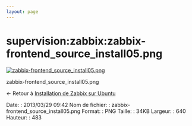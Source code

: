 ```yaml
---
layout: page
---
```


supervision:zabbix:zabbix-frontend\_source\_install05.png
=========================================================

[![zabbix-frontend\_source\_install05.png](../..//assets/media/supervision/zabbix/zabbix-frontend_source_install05.png@cache=&w=640&h=483 "zabbix-frontend_source_install05.png")](../..//assets/media/supervision/zabbix/zabbix-frontend_source_install05.png@cache= "Afficher le fichier original")

zabbix-frontend\_source\_install05.png

← Retour à [Installation de Zabbix sur
Ubuntu](../../../zabbix/zabbix-ubuntu-install.html "zabbix:zabbix-ubuntu-install")

Date:
:   2013/03/29 09:42
Nom de fichier:
:   zabbix-frontend\_source\_install05.png
Format:
:   PNG
Taille:
:   34KB
Largeur:
:   640
Hauteur:
:   483

